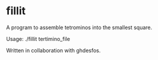 # fillit
A program to assemble tetrominos into the smallest square.

Usage:
./fillit tertimino_file

Written in collaboration with ghdesfos.
